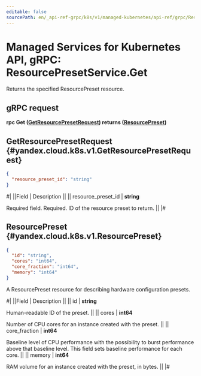 ```yaml
---
editable: false
sourcePath: en/_api-ref-grpc/k8s/v1/managed-kubernetes/api-ref/grpc/ResourcePreset/get.md
---
```


# Managed Services for Kubernetes API, gRPC: ResourcePresetService.Get

Returns the specified ResourcePreset resource.

## gRPC request

**rpc Get ([GetResourcePresetRequest](#yandex.cloud.k8s.v1.GetResourcePresetRequest)) returns ([ResourcePreset](#yandex.cloud.k8s.v1.ResourcePreset))**

## GetResourcePresetRequest {#yandex.cloud.k8s.v1.GetResourcePresetRequest}

```json
{
  "resource_preset_id": "string"
}
```

#|
||Field | Description ||
|| resource_preset_id | **string**

Required field. Required. ID of the resource preset to return. ||
|#

## ResourcePreset {#yandex.cloud.k8s.v1.ResourcePreset}

```json
{
  "id": "string",
  "cores": "int64",
  "core_fraction": "int64",
  "memory": "int64"
}
```

A ResourcePreset resource for describing hardware configuration presets.

#|
||Field | Description ||
|| id | **string**

Human-readable ID of the preset. ||
|| cores | **int64**

Number of CPU cores for an instance created with the preset. ||
|| core_fraction | **int64**

Baseline level of CPU performance with the possibility to burst performance above that baseline level.
This field sets baseline performance for each core. ||
|| memory | **int64**

RAM volume for an instance created with the preset, in bytes. ||
|#